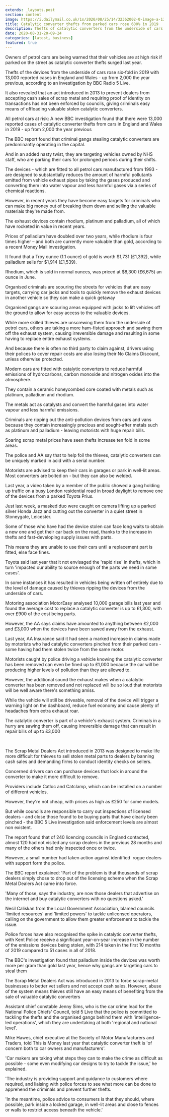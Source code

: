 ```yaml
---
extends: _layouts.post
section: content
image: https://i.dailymail.co.uk/1s/2020/08/25/14/32362002-0-image-a-13_1598360681820.jpg 
title: Catalytic converter thefts from parked cars rose 600% in 2019 
description: Thefts of catalytic converters from the underside of cars in 2019 rose to 13,000 reported cases in England and Wales - up from 2,000 the year previous, according to a new investigation. 
date: 2020-08-31-20-09-24 
categories: [latest, business] 
featured: true 
--- 
```

Owners of petrol cars are being warned that their vehicles are at high risk if parked on the street as catalytic converter thefts surged last year.

Thefts of the devices from the underside of cars rose six-fold in 2019 with 13,000 reported cases in England and Wales - up from 2,000 the year previous, according to an investigation by BBC Radio 5 Live.

It also revealed that an act introduced in 2013 to prevent dealers from accepting cash sales of scrap metal and requiring proof of identity on transactions has not been enforced by councils, giving criminals easy means of offloading valuable stolen catalytic converters.

All petrol cars at risk: A new BBC investigation found that there were 13,000 reported cases of catalytic converter thefts from cars in England and Wales in 2019 - up from 2,000 the year previous

The BBC report found that criminal gangs stealing catalytic converters are predominantly operating in the capital.

And in an added nasty twist, they are targeting vehicles owned by NHS staff, who are parking their cars for prolonged periods during their shifts. 

The devices - which are fitted to all petrol cars manufactured from 1993 - are designed to substantially reduces the amount of harmful pollutants emitted from vehicle exhaust pipes by taking the gases produced and converting them into water vapour and less harmful gases via a series of chemical reactions. 

However, in recent years they have become easy targets for criminals who can make big money out of breaking them down and selling the valuable materials they're made from. 

The exhaust devices contain rhodium, platinum and palladium, all of which have rocketed in value in recent years.

Prices of palladium have doubled over two years, while rhodium is four times higher – and both are currently more valuable than gold, according to a recent Money Mail investigation.

It found that a Troy ounce (1.1 ounce) of gold is worth $1,731 (£1,392), while palladium sells for $1,914 (£1,539). 

Rhodium, which is sold in normal ounces, was priced at $8,300 (£6,675) an ounce in June. 

Organised criminals are scouring the streets for vehicles that are easy targets, carrying car jacks and tools to quickly remove the exhaust devices in another vehicle so they can make a quick getaway 

Organised gangs are scouring areas equipped with jacks to lift vehicles off the ground to allow for easy access to the valuable devices.

While more skilled thieves are unscrewing them from the underside of petrol cars, others are taking a more ham-fisted approach and sawing them off the exhaust system, causing irreversible damage and resulting in some having to replace entire exhaust systems. 

And because there is often no third party to claim against, drivers using their polices to cover repair costs are also losing their No Claims Discount, unless otherwise protected. 



Modern cars are fitted with catalytic converters to reduce harmful emissions of hydrocarbons, carbon monoxide and nitrogen oxides into the atmosphere.

They contain a ceramic honeycombed core coated with metals such as platinum, palladium and rhodium.

The metals act as catalysts and convert the harmful gases into water vapour and less harmful emissions.

Criminals are ripping out the anti-pollution devices from cars and vans because they contain increasingly precious and sought-after metals such as platinum and palladium - leaving motorists with huge repair bills.

Soaring scrap metal prices have seen thefts increase ten fold in some areas.

The police and AA say that to help foil the thieves, catalytic converters can be uniquely marked in acid with a serial number.

Motorists are advised to keep their cars in garages or park in well-lit areas. Most converters are bolted on - but they can also be welded.

Last year, a video taken by a member of the public showed a gang holding up traffic on a busy London residential road in broad daylight to remove one of the devices from a parked Toyota Prius.

Just last week, a masked duo were caught on camera lifting up a parked silver Honda Jazz and cutting out the converter in a quiet street in Stoneygate, Leicester. 

Some of those who have had the device stolen can face long waits to obtain a new one and get their car back on the road, thanks to the increase in thefts and fast-developing supply issues with parts. 

This means they are unable to use their cars until a replacement part is fitted, else face fines. 

Toyota said last year that it not envisaged the 'rapid rise' in thefts, which in turn 'impacted our ability to source enough of the parts we need in some cases'. 

In some instances it has resulted in vehicles being written off entirely due to the level of damage caused by thieves ripping the devices from the underside of cars.

Motoring association MotorEasy analysed 10,000 garage bills last year and found the average cost to replace a catalytic converter is up to £1,300, with over £900 of the cost being parts.

However, the AA says claims have amounted to anything between £2,000 and £3,000 when the devices have been sawed away from the exhaust.

Last year, AA Insurance said it had seen a marked increase in claims made by motorists who had catalytic converters pinched from their parked cars - some having had them stolen twice from the same motor. 

Motorists caught by police driving a vehicle knowing the catalytic converter has been removed can even be fined up to £1,000 because the car will be producing higher levels of pollution than they are allowed to.

However, the additional sound the exhaust makes when a catalytic converter has been removed and not replaced will be so loud that motorists will be well aware there's something amiss.

While the vehicle will still be driveable, removal of the device will trigger a warning light on the dashboard, reduce fuel economy and cause plenty of headaches from extra exhaust roar.

The catalytic converter is part of a vehicle's exhaust system. Criminals in a hurry are sawing them off, causing irreversible damage that can result in repair bills of up to £3,000 

 

The Scrap Metal Dealers Act introduced in 2013 was designed to make life more difficult for thieves to sell stolen metal parts to dealers by banning cash sales and demanding firms to conduct identity checks on sellers.

Concerned drivers can can purchase devices that lock in around the converter to make it more difficult to remove. 

Providers include Catloc and Catclamp, which can be installed on a number of different vehicles.

However, they're not cheap, with prices as high as £250 for some models.



But while councils are responsible to carry out inspections of licensed dealers - and close those found to be buying parts that have clearly been pinched - the BBC 5 Live investigation said enforcement levels are almost non existent. 

The report found that of 240 licencing councils in England contacted, almost 120 had not visited any scrap dealers in the previous 28 months and many of the others had only inspected once or twice.

However, a small number had taken action against identified  rogue dealers with support form the police.

The BBC report explained: 'Part of the problem is that thousands of scrap dealers simply chose to drop out of the licensing scheme when the Scrap Metal Dealers Act came into force.

'Many of those, says the industry, are now those dealers that advertise on the internet and buy catalytic converters with no questions asked.'

Nesil Caliskan from the Local Government Association, blamed councils 'limited resources' and 'limited powers' to tackle unlicensed operators, calling on the government to allow them greater enforcement to tackle the issue. 

Police forces have also recognised the spike in catalytic converter thefts, with Kent Police receive a significant year-on-year increase in the number of the emissions devices being stolen, with 214 taken in the first 10 months of 2019 compared to 51 cases in all of 2018.

The BBC's investigation found that palladium inside the devices was worth more per gram than gold last year, hence why gangs are targeting cars to steal them

The Scrap Metal Dealers Act was introduced in 2013 to force scrap-metal businesses to better vet sellers and not accept cash sales. However, abuse of the system means thieves still have an easy means of benefiting from the sale of valuable catalytic converters 

Assistant chief constable Jenny Sims, who is the car crime lead for the National Police Chiefs' Council, told 5 Live that the police is committed to tackling the thefts and the organised gangs behind them with 'intelligence-led operations', which they are undertaking at both 'regional and national level'.

Mike Hawes, chief executive at the Society of Motor Manufacturers and Traders, told This is Money last year that catalytic converter theft is 'of concern both to car owners and manufacturers'.

'Car makers are taking what steps they can to make the crime as difficult as possible - some even modifying car designs to try to tackle the issue,' he explained.

'The industry is providing support and guidance to customers where required, and liaising with police forces to see what more can be done to apprehend the criminals and prevent further thefts.

'In the meantime, police advice to consumers is that they should, where possible, park inside a locked garage, in well-lit areas and close to fences or walls to restrict access beneath the vehicle.' 

